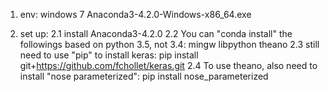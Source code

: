 1. env:
windows 7
Anaconda3-4.2.0-Windows-x86_64.exe

2. set up:
2.1 install Anaconda3-4.2.0
2.2 You can "conda install" the followings based on python 3.5, not 3.4:
mingw libpython
theano
2.3 still need to use "pip" to install keras:
pip install git+https://github.com/fchollet/keras.git
2.4 To use theano, also need to install "nose parameterized":
pip install nose_parameterized


